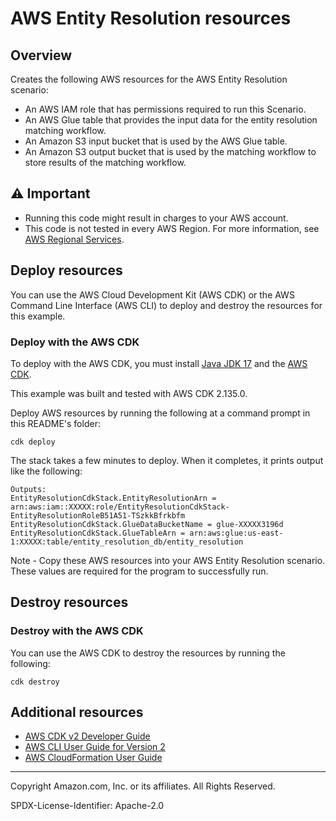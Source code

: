 # AWS Entity Resolution resources

## Overview

Creates the following AWS resources for the AWS Entity Resolution scenario: 
 
* An AWS IAM role that has permissions required to run this Scenario.
* An AWS Glue table that provides the input data for the entity resolution matching workflow.
* An Amazon S3 input bucket that is used by the AWS Glue table.
* An Amazon S3 output bucket that is used by the matching workflow to store results of the matching workflow.

## ⚠️ Important

* Running this code might result in charges to your AWS account. 
* This code is not tested in every AWS Region. For more information, see [AWS Regional Services](https://aws.amazon.com/about-aws/global-infrastructure/regional-product-services).

## Deploy resources

You can use the AWS Cloud Development Kit (AWS CDK) or the AWS Command Line Interface
(AWS CLI) to deploy and destroy the resources for this example.

### Deploy with the AWS CDK

To deploy with the AWS CDK, you must install [Java JDK 17](https://www.oracle.com/ca-en/java/technologies/downloads/) and the 
[AWS CDK](https://docs.aws.amazon.com/cdk/v2/guide/getting_started.html).

This example was built and tested with AWS CDK 2.135.0.

Deploy AWS resources by running the following at a command prompt in this README's folder:

```
cdk deploy
```

The stack takes a few minutes to deploy. When it completes, it prints output like 
the following:

```
Outputs:
EntityResolutionCdkStack.EntityResolutionArn = arn:aws:iam::XXXXX:role/EntityResolutionCdkStack-EntityResolutionRoleB51A51-TSzkkBfrkbfm
EntityResolutionCdkStack.GlueDataBucketName = glue-XXXXX3196d
EntityResolutionCdkStack.GlueTableArn = arn:aws:glue:us-east-1:XXXXX:table/entity_resolution_db/entity_resolution
```

Note - Copy these AWS resources into your AWS Entity Resolution scenario. These values are required for the program to successfully run. 

## Destroy resources

### Destroy with the AWS CDK

You can use the AWS CDK to destroy the resources by running the following:

```
cdk destroy
```

## Additional resources

* [AWS CDK v2 Developer Guide](https://docs.aws.amazon.com/cdk/v2/guide/home.html)
* [AWS CLI User Guide for Version 2](https://docs.aws.amazon.com/cli/latest/userguide/cli-chap-welcome.html)
* [AWS CloudFormation User Guide](https://docs.aws.amazon.com/AWSCloudFormation/latest/UserGuide/Welcome.html)

---

Copyright Amazon.com, Inc. or its affiliates. All Rights Reserved. 

SPDX-License-Identifier: Apache-2.0
